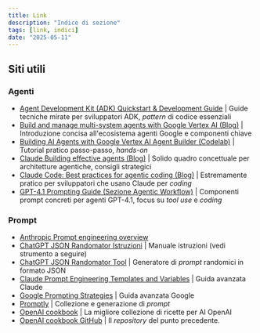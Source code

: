 ```yaml
---
title: Link
description: "Indice di sezione"
tags: [link, indici]
date: "2025-05-11"
---
```


## Siti utili

### Agenti

- [Agent Development Kit (ADK) Quickstart & Development Guide](https://cloud.google.com/vertex-ai/generative-ai/docs/agent-development-kit/quickstart) | Guide tecniche mirate per sviluppatori ADK, *pattern* di codice essenziali
- [Build and manage multi-system agents with Google Vertex AI (Blog)](https://cloud.google.com/blog/products/ai-machine-learning/build-and-manage-multi-system-agents-with-vertex-ai) | Introduzione concisa all'ecosistema agenti Google e componenti chiave
- [Building AI Agents with Google Vertex AI Agent Builder (Codelab)](https://codelabs.developers.google.com/devsite/codelabs/building-ai-agents-vertexai) | Tutorial pratico passo-passo, *hands-on*
- [Claude Building effective agents (Blog)](https://www.anthropic.com/engineering/building-effective-agents) | Solido quadro concettuale per architetture agentiche, consigli strategici
- [Claude Code: Best practices for agentic coding (Blog)](https://www.anthropic.com/engineering/claude-code-best-practices) | Estremamente pratico per sviluppatori che usano Claude per *coding*
- [GPT-4.1 Prompting Guide (Sezione Agentic Workflow)](https://github.com/openai/openai-cookbook/blob/main/examples/gpt4-1_prompting_guide.ipynb) | Componenti prompt concreti per agenti GPT-4.1, focus su *tool use* e *coding*

### Prompt

- [Anthropic Prompt engineering overview](https://docs.anthropic.com/en/docs/build-with-claude/prompt-engineering/overview)
- [ChatGPT JSON Randomator Istruzioni](https://www.davideriboli.net/p/chatgpt4o-json-styles-randomator?r=3nvgel&utm_campaign=post&utm_medium=web) | Manuale istruzioni (vedi strumento a seguire)
- [ChatGPT JSON Randomator Tool](https://docs.google.com/spreadsheets/d/1R7WD8C0ePYd2Viq907IZpLyOnu1iiuCLNxFlhsEFuCA/edit?usp=sharing)  | Generatore di *prompt* randomici in formato JSON
- [Claude Prompt Engineering Templates and Variables](https://docs.anthropic.com/en/docs/build-with-claude/prompt-engineering/prompt-templates-and-variables) | Guida avanzata Claude
- [Google Prompting Strategies](https://ai.google.dev/gemini-api/docs/prompting-strategies?hl=it) | Guida avanzata Google
- [Promptly](https://www.searchpromptly.com/) | Collezione e generazione di *prompt*
- [OpenAI cookbook](https://cookbook.openai.com/) | La migliore collezione di ricette per AI OpenAI
- [OpenAI cookbook GitHub](https://github.com/openai/openai-cookbook/blob/main/examples/gpt4-1_prompting_guide.ipynb) | Il *repository* del punto precedente.